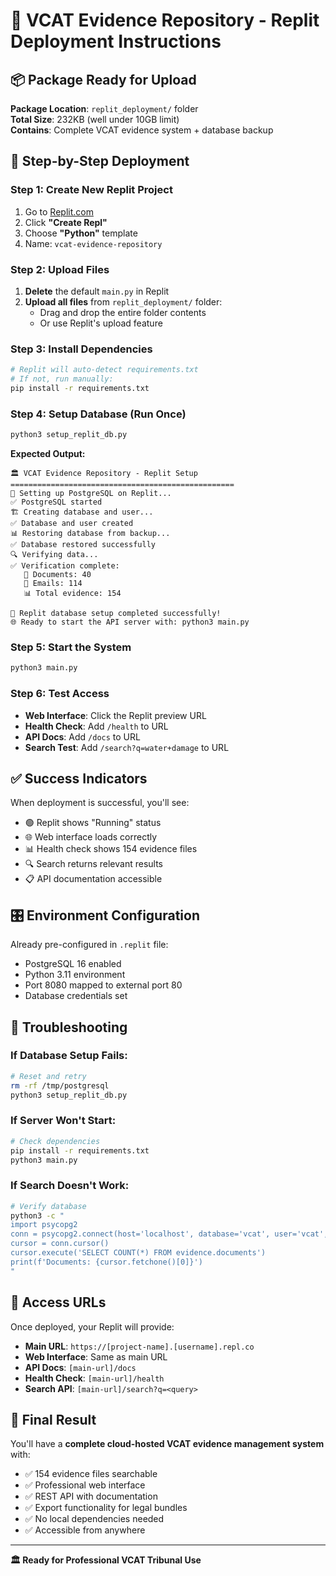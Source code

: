 # 🚀 VCAT Evidence Repository - Replit Deployment Instructions

## 📦 Package Ready for Upload

**Package Location**: `replit_deployment/` folder  
**Total Size**: 232KB (well under 10GB limit)  
**Contains**: Complete VCAT evidence system + database backup

## 🎯 Step-by-Step Deployment

### Step 1: Create New Replit Project
1. Go to [Replit.com](https://replit.com)
2. Click **"Create Repl"**
3. Choose **"Python"** template
4. Name: `vcat-evidence-repository`

### Step 2: Upload Files
1. **Delete** the default `main.py` in Replit
2. **Upload all files** from `replit_deployment/` folder:
   - Drag and drop the entire folder contents
   - Or use Replit's upload feature

### Step 3: Install Dependencies
```bash
# Replit will auto-detect requirements.txt
# If not, run manually:
pip install -r requirements.txt
```

### Step 4: Setup Database (Run Once)
```bash
python3 setup_replit_db.py
```

**Expected Output:**
```
🏛️ VCAT Evidence Repository - Replit Setup
==================================================
🔧 Setting up PostgreSQL on Replit...
✅ PostgreSQL started
🏗️ Creating database and user...
✅ Database and user created
📊 Restoring database from backup...
✅ Database restored successfully
🔍 Verifying data...
✅ Verification complete:
   📄 Documents: 40
   📧 Emails: 114
   📊 Total evidence: 154

🎉 Replit database setup completed successfully!
🌐 Ready to start the API server with: python3 main.py
```

### Step 5: Start the System
```bash
python3 main.py
```

### Step 6: Test Access
- **Web Interface**: Click the Replit preview URL
- **Health Check**: Add `/health` to URL
- **API Docs**: Add `/docs` to URL
- **Search Test**: Add `/search?q=water+damage` to URL

## ✅ Success Indicators

When deployment is successful, you'll see:
- 🟢 Replit shows "Running" status
- 🌐 Web interface loads correctly
- 📊 Health check shows 154 evidence files
- 🔍 Search returns relevant results
- 📋 API documentation accessible

## 🎛️ Environment Configuration

Already pre-configured in `.replit` file:
- PostgreSQL 16 enabled
- Python 3.11 environment
- Port 8080 mapped to external port 80
- Database credentials set

## 🔧 Troubleshooting

### If Database Setup Fails:
```bash
# Reset and retry
rm -rf /tmp/postgresql
python3 setup_replit_db.py
```

### If Server Won't Start:
```bash
# Check dependencies
pip install -r requirements.txt
python3 main.py
```

### If Search Doesn't Work:
```bash
# Verify database
python3 -c "
import psycopg2
conn = psycopg2.connect(host='localhost', database='vcat', user='vcat', password='secret123')
cursor = conn.cursor()
cursor.execute('SELECT COUNT(*) FROM evidence.documents')
print(f'Documents: {cursor.fetchone()[0]}')
"
```

## 📱 Access URLs

Once deployed, your Replit will provide:
- **Main URL**: `https://[project-name].[username].repl.co`
- **Web Interface**: Same as main URL
- **API Docs**: `[main-url]/docs`
- **Health Check**: `[main-url]/health`
- **Search API**: `[main-url]/search?q=<query>`

## 🎉 Final Result

You'll have a **complete cloud-hosted VCAT evidence management system** with:
- ✅ 154 evidence files searchable
- ✅ Professional web interface
- ✅ REST API with documentation
- ✅ Export functionality for legal bundles
- ✅ No local dependencies needed
- ✅ Accessible from anywhere

---

**🏛️ Ready for Professional VCAT Tribunal Use**